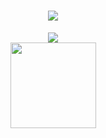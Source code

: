 <h1 align="center">
    <img src="https://readme-typing-svg.herokuapp.com/?lines=欢迎来到我的GitHub空间👋;李郑骁同学祝您今天愉快!&center=true&size=27">
</h1>
<div align="center">
    <img  src="https://github-readme-stats-git-masterrstaa-rickstaa.vercel.app/api/top-langs/?username=LiZhengXiao99&hide_title=true&hide_border=true&layout=compact&langs_count=6&text_color=000&icon_color=fff&bg_color=0,52fa5a,4dfcff,c64dff&theme=graywhite" />
</div>

<div align="center">
    <img height="137px" src="https://github-readme-stats-git-masterrstaa-rickstaa.vercel.app/api?username=LiZhengXiao99&hide_title=true&hide_border=true&show_icons=trueline_height=21&text_color=000&icon_color=000&bg_color=0,ea6161,ffc64d,fffc4d,52fa5a&theme=graywhite" />
</div>

